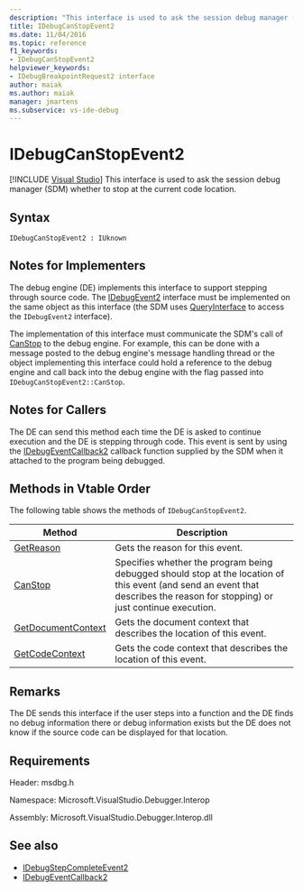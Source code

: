 ```yaml
---
description: "This interface is used to ask the session debug manager (SDM) whether to stop at the current code location."
title: IDebugCanStopEvent2
ms.date: 11/04/2016
ms.topic: reference
f1_keywords:
- IDebugCanStopEvent2
helpviewer_keywords:
- IDebugBreakpointRequest2 interface
author: maiak
ms.author: maiak
manager: jmartens
ms.subservice: vs-ide-debug
---
```

# IDebugCanStopEvent2

 [!INCLUDE [Visual Studio](~/includes/applies-to-version/vs-windows-only.md)]
This interface is used to ask the session debug manager (SDM) whether to stop at the current code location.

## Syntax

```
IDebugCanStopEvent2 : IUknown
```

## Notes for Implementers
 The debug engine (DE) implements this interface to support stepping through source code. The [IDebugEvent2](../../../extensibility/debugger/reference/idebugevent2.md) interface must be implemented on the same object as this interface (the SDM uses [QueryInterface](/cpp/atl/queryinterface) to access the `IDebugEvent2` interface).

 The implementation of this interface must communicate the SDM's call of [CanStop](../../../extensibility/debugger/reference/idebugcanstopevent2-canstop.md) to the debug engine. For example, this can be done with a message posted to the debug engine's message handling thread or the object implementing this interface could hold a reference to the debug engine and call back into the debug engine with the flag passed into `IDebugCanStopEvent2::CanStop`.

## Notes for Callers
 The DE can send this method each time the DE is asked to continue execution and the DE is stepping through code. This event is sent by using the [IDebugEventCallback2](../../../extensibility/debugger/reference/idebugeventcallback2.md) callback function supplied by the SDM when it attached to the program being debugged.

## Methods in Vtable Order
 The following table shows the methods of `IDebugCanStopEvent2`.

|Method|Description|
|------------|-----------------|
|[GetReason](../../../extensibility/debugger/reference/idebugcanstopevent2-getreason.md)|Gets the reason for this event.|
|[CanStop](../../../extensibility/debugger/reference/idebugcanstopevent2-canstop.md)|Specifies whether the program being debugged should stop at the location of this event (and send an event that describes the reason for stopping) or just continue execution.|
|[GetDocumentContext](../../../extensibility/debugger/reference/idebugcanstopevent2-getdocumentcontext.md)|Gets the document context that describes the location of this event.|
|[GetCodeContext](../../../extensibility/debugger/reference/idebugcanstopevent2-getcodecontext.md)|Gets the code context that describes the location of this event.|

## Remarks
 The DE sends this interface if the user steps into a function and the DE finds no debug information there or debug information exists but the DE does not know if the source code can be displayed for that location.

## Requirements
 Header: msdbg.h

 Namespace: Microsoft.VisualStudio.Debugger.Interop

 Assembly: Microsoft.VisualStudio.Debugger.Interop.dll

## See also
- [IDebugStepCompleteEvent2](../../../extensibility/debugger/reference/idebugstepcompleteevent2.md)
- [IDebugEventCallback2](../../../extensibility/debugger/reference/idebugeventcallback2.md)
